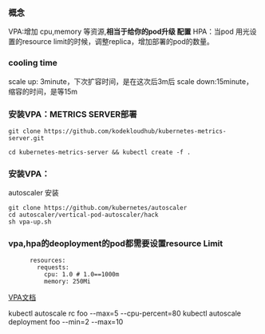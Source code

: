 ### 概念
 VPA:增加 cpu,memory 等资源,**相当于给你的pod升级 配置**
 HPA：当pod 用光设置的resource limit的时候，调整replica，增加部署的pod的数量。

### cooling time
scale up: 3minute，下次扩容时间，是在这次后3m后
scale down:15minute，缩容的时间，是等15m

### 安装VPA：METRICS SERVER部署
```
git clone https://github.com/kodekloudhub/kubernetes-metrics-server.git

cd kubernetes-metrics-server && kubectl create -f .
```

### 安装VPA：
autoscaler 安装
```
git clone https://github.com/kubernetes/autoscaler
cd autoscaler/vertical-pod-autoscaler/hack
sh vpa-up.sh
```

### vpa,hpa的deoployment的pod都需要设置resource Limit
```
      resources:
        requests:
          cpu: 1.0 # 1.0==1000m
          memory: 250Mi
```
[VPA文档](https://github.com/kubernetes/autoscaler/tree/master/vertical-pod-autoscaler#readme)


 kubectl autoscale rc foo --max=5 --cpu-percent=80
 kubectl autoscale deployment foo --min=2 --max=10